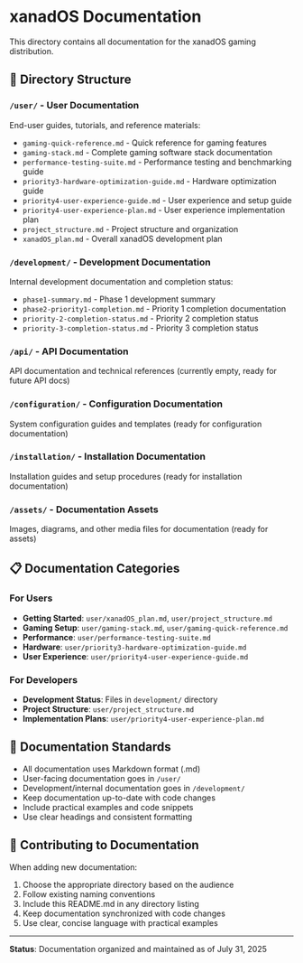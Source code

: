 # xanadOS Documentation

This directory contains all documentation for the xanadOS gaming distribution.

## 📁 Directory Structure

### `/user/` - User Documentation

End-user guides, tutorials, and reference materials:

- `gaming-quick-reference.md` - Quick reference for gaming features
- `gaming-stack.md` - Complete gaming software stack documentation
- `performance-testing-suite.md` - Performance testing and benchmarking guide
- `priority3-hardware-optimization-guide.md` - Hardware optimization guide
- `priority4-user-experience-guide.md` - User experience and setup guide
- `priority4-user-experience-plan.md` - User experience implementation plan
- `project_structure.md` - Project structure and organization
- `xanadOS_plan.md` - Overall xanadOS development plan

### `/development/` - Development Documentation

Internal development documentation and completion status:

- `phase1-summary.md` - Phase 1 development summary
- `phase2-priority1-completion.md` - Priority 1 completion documentation
- `priority-2-completion-status.md` - Priority 2 completion status
- `priority-3-completion-status.md` - Priority 3 completion status

### `/api/` - API Documentation

API documentation and technical references (currently empty, ready for future API docs)

### `/configuration/` - Configuration Documentation

System configuration guides and templates (ready for configuration documentation)

### `/installation/` - Installation Documentation

Installation guides and setup procedures (ready for installation documentation)

### `/assets/` - Documentation Assets

Images, diagrams, and other media files for documentation (ready for assets)

## 📋 Documentation Categories

### For Users

- **Getting Started**: `user/xanadOS_plan.md`, `user/project_structure.md`
- **Gaming Setup**: `user/gaming-stack.md`, `user/gaming-quick-reference.md`
- **Performance**: `user/performance-testing-suite.md`
- **Hardware**: `user/priority3-hardware-optimization-guide.md`
- **User Experience**: `user/priority4-user-experience-guide.md`

### For Developers

- **Development Status**: Files in `development/` directory
- **Project Structure**: `user/project_structure.md`
- **Implementation Plans**: `user/priority4-user-experience-plan.md`

## 🔄 Documentation Standards

- All documentation uses Markdown format (.md)
- User-facing documentation goes in `/user/`
- Development/internal documentation goes in `/development/`
- Keep documentation up-to-date with code changes
- Include practical examples and code snippets
- Use clear headings and consistent formatting

## 📝 Contributing to Documentation

When adding new documentation:

1. Choose the appropriate directory based on the audience
2. Follow existing naming conventions
3. Include this README.md in any directory listing
4. Keep documentation synchronized with code changes
5. Use clear, concise language with practical examples

---

**Status**: Documentation organized and maintained as of July 31, 2025
